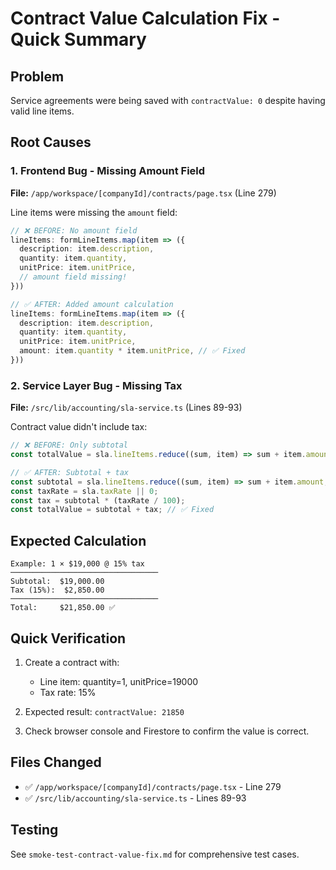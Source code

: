 # Contract Value Calculation Fix - Quick Summary

## Problem
Service agreements were being saved with `contractValue: 0` despite having valid line items.

## Root Causes

### 1. Frontend Bug - Missing Amount Field
**File:** `/app/workspace/[companyId]/contracts/page.tsx` (Line 279)

Line items were missing the `amount` field:
```typescript
// ❌ BEFORE: No amount field
lineItems: formLineItems.map(item => ({
  description: item.description,
  quantity: item.quantity,
  unitPrice: item.unitPrice,
  // amount field missing!
}))

// ✅ AFTER: Added amount calculation
lineItems: formLineItems.map(item => ({
  description: item.description,
  quantity: item.quantity,
  unitPrice: item.unitPrice,
  amount: item.quantity * item.unitPrice, // ✅ Fixed
}))
```

### 2. Service Layer Bug - Missing Tax
**File:** `/src/lib/accounting/sla-service.ts` (Lines 89-93)

Contract value didn't include tax:
```typescript
// ❌ BEFORE: Only subtotal
const totalValue = sla.lineItems.reduce((sum, item) => sum + item.amount, 0);

// ✅ AFTER: Subtotal + tax
const subtotal = sla.lineItems.reduce((sum, item) => sum + item.amount, 0);
const taxRate = sla.taxRate || 0;
const tax = subtotal * (taxRate / 100);
const totalValue = subtotal + tax; // ✅ Fixed
```

## Expected Calculation

```
Example: 1 × $19,000 @ 15% tax
─────────────────────────────────
Subtotal:  $19,000.00
Tax (15%):  $2,850.00
─────────────────────────────────
Total:     $21,850.00 ✅
```

## Quick Verification

1. Create a contract with:
   - Line item: quantity=1, unitPrice=19000
   - Tax rate: 15%

2. Expected result: `contractValue: 21850`

3. Check browser console and Firestore to confirm the value is correct.

## Files Changed
- ✅ `/app/workspace/[companyId]/contracts/page.tsx` - Line 279
- ✅ `/src/lib/accounting/sla-service.ts` - Lines 89-93

## Testing
See `smoke-test-contract-value-fix.md` for comprehensive test cases.
